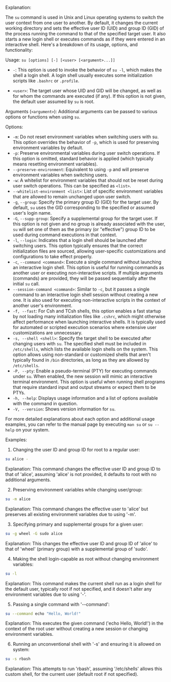 Explanation:

The `su` command is used in Unix and Linux operating systems to switch the user context from one user to another. By default, it changes the current working directory and sets the effective user ID (UID) and group ID (GID) of the process running the command to that of the specified target user. It also starts a new login shell or executes commands as if they were entered in an interactive shell. Here's a breakdown of its usage, options, and functionality:

Usage: `su [options] [-] [<user> [<argument>...]]`

- `-`: This option is used to invoke the behavior of `su -l`, which makes the shell a login shell. A login shell usually executes some initialization scripts like `.bashrc` or `.profile`.

- `<user>`: The target user whose UID and GID will be changed, as well as for whom the commands are executed (if any). If this option is not given, the default user assumed by `su` is root.

Arguments (`<argument>`): Additional arguments can be passed to various options or functions when using `su`.

Options:
- `-m`: Do not reset environment variables when switching users with su. This option overrides the behavior of `-p`, which is used for preserving environment variables by default.
- `-p`: Preserve environmental variables during user switch operations. If this option is omitted, standard behavior is applied (which typically means resetting environment variables).
- `--preserve-environment`: Equivalent to using `-p` and will preserve environment variables when switching users.
- `-w`: A whitelist for environment variables that should not be reset during user switch operations. This can be specified as `<list>`.
- `--whitelist-environment <list>`: List of specific environment variables that are allowed to remain unchanged upon user switch.
- `-g`, `--group`: Specify the primary group ID (GID) for the target user. By default, `su` uses the GID corresponding to the specified or assumed user's login name.
- `-G`, `--supp-group`: Specify a supplemental group for the target user. If this option is not given and no group is already associated with the user, `su` will set one of them as the primary (or "effective") group ID to be used during command executions in that context.
- `-l`, `--login`: Indicates that a login shell should be launched after switching users. This option typically ensures that the correct initialization files are sourced, allowing user-specific customizations and configurations to take effect properly.
- `-c`, `--command <command>`: Execute a single command without launching an interactive login shell. This option is useful for running commands as another user or executing non-interactive scripts. If multiple arguments (commands) are provided, they will be passed sequentially after the initial `su` call.
- `--session-command <command>`: Similar to `-c`, but it passes a single command to an interactive login shell session without creating a new one. It is also used for executing non-interactive scripts in the context of another user's environment.
- `-f, --fast`: For Csh and TCsh shells, this option enables a fast startup by not loading many initialization files like `.cshrc`, which might otherwise affect performance when launching interactive shells. It is typically used for automated or scripted execution scenarios where extensive user customizations are unnecessary.
- `-s, --shell <shell>`: Specify the target shell to be executed after changing users with `su`. The specified shell must be included in `/etc/shells`, which lists the available login shells on the system. This option allows using non-standard or customized shells that aren't typically found in `/bin` directories, as long as they are allowed by `/etc/shells`.
- `-P, --pty`: Enable a pseudo-terminal (PTY) for executing commands under `su`. When enabled, the new session will mimic an interactive terminal environment. This option is useful when running shell programs that require standard input and output streams or expect them to be PTYs.
- `-h, --help`: Displays usage information and a list of options available with the command in question.
- `-V, --version`: Shows version information for `su`.

For more detailed explanations about each option and additional usage examples, you can refer to the manual page by executing `man su` or `su --help` on your system.

Examples:

1. Changing the user ID and group ID for root to a regular user:
```bash
su alice -
```
Explanation: This command changes the effective user ID and group ID to that of 'alice', assuming 'alice' is not provided, it defaults to root with no additional arguments.

2. Preserving environment variables while changing user/group:
```bash
su -m alice
```
Explanation: This command changes the effective user to 'alice' but preserves all existing environment variables due to using '-m'.

3. Specifying primary and supplemental groups for a given user:
```bash
su -g wheel -G sudo alice
```
Explanation: This changes the effective user ID and group ID of 'alice' to that of 'wheel' (primary group) with a supplemental group of 'sudo'.

4. Making the shell login-capable as root without changing environment variables:
```bash
su -l
```
Explanation: This command makes the current shell run as a login shell for the default user, typically root if not specified, and it doesn't alter any environment variables due to using '-'.

5. Passing a single command with '--command':
```bash
su --command echo "Hello, World!"
```
Explanation: This executes the given command ('echo Hello, World!') in the context of the root user without creating a new session or changing environment variables.

6. Running an unconventional shell with '-s' and ensuring it is allowed on system:
```bash
su -s rbash
```
Explanation: This attempts to run 'rbash', assuming '/etc/shells' allows this custom shell, for the current user (default root if not specified).